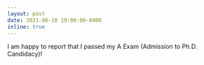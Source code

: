 ```yaml
---
layout: post
date: 2021-06-10 19:00:00-0400
inline: true
---
```


I am happy to report that I passed my A Exam (Admission to Ph.D. Candidacy)!